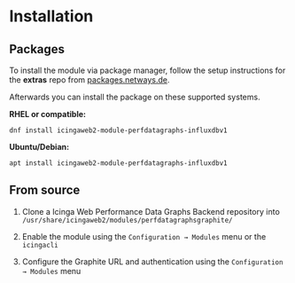 # Installation

## Packages

To install the module via package manager, follow the setup instructions for the **extras** repo from [packages.netways.de](https://packages.netways.de/).

Afterwards you can install the package on these supported systems.

**RHEL or compatible:**

`dnf install icingaweb2-module-perfdatagraphs-influxdbv1`

**Ubuntu/Debian:**

`apt install icingaweb2-module-perfdatagraphs-influxdbv1`


## From source

1. Clone a Icinga Web Performance Data Graphs Backend repository into `/usr/share/icingaweb2/modules/perfdatagraphsgraphite/`

2. Enable the module using the `Configuration → Modules` menu or the `icingacli`

3. Configure the Graphite URL and authentication using the `Configuration → Modules` menu
